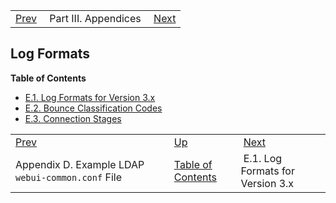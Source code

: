 |     |     |     |
| --- | --- | --- |
| [Prev](webui-common.example)  | Part III. Appendices |  [Next](log_formats.version_3.php) |
## Log Formats
**Table of Contents**

* [E.1\. Log Formats for Version 3.x](log_formats.version_3)
* [E.2\. Bounce Classification Codes](bounce_logger.classification.codes)
* [E.3\. Connection Stages](log_formats.connection.stages)

|     |     |     |
| --- | --- | --- |
| [Prev](webui-common.example)  | [Up](p.appendices.php) |  [Next](log_formats.version_3.php) |
| Appendix D. Example LDAP `webui-common.conf` File  | [Table of Contents](index) |  E.1. Log Formats for Version 3.x |
